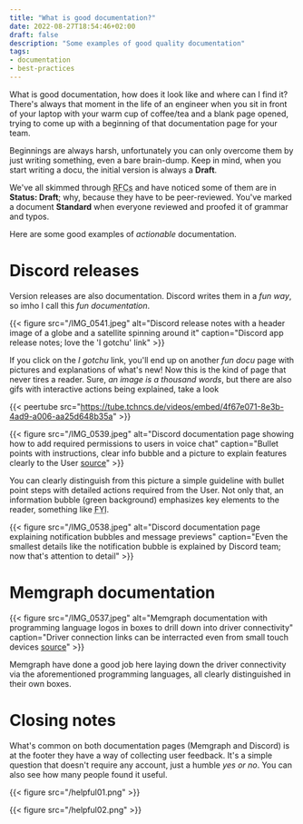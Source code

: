```yaml
---
title: "What is good documentation?"
date: 2022-08-27T18:54:46+02:00
draft: false
description: "Some examples of good quality documentation"
tags:
- documentation
- best-practices
---
```


What is good documentation, how does it look like and where can I find it?
There's always that moment in the life of an engineer when you sit in front
of your laptop with your warm cup of coffee/tea and a blank page opened, trying
to come up with a beginning of that documentation page for your team.

Beginnings are always harsh, unfortunately you can only overcome them by just
writing something, even a bare brain-dump. Keep in mind, when you start writing
a docu, the initial version is always a **Draft**.

We've all skimmed through <abbr title="Request For Comments">RFCs</abbr> and
have noticed some of them are in **Status: Draft**; why, because they have to
be peer-reviewed. You've marked a document **Standard** when everyone reviewed
and proofed it of grammar and typos.

Here are some good examples of *actionable* documentation.

# Discord releases

Version releases are also documentation. Discord writes them in a *fun way*, so
imho I call this *fun documentation*.

{{< figure
    src="/IMG_0541.jpeg"
    alt="Discord release notes with a header image of a globe and a satellite spinning around it"
    caption="Discord app release notes; love the 'I gotchu' link"
    >}}

If you click on the *I gotchu* link, you'll end up on another *fun docu* page
with pictures and explanations of what's new! Now this is the kind of page that
never tires a reader. Sure, *an image is a thousand words*, but there are also
gifs with interactive actions being explained, take a look

{{< peertube src="https://tube.tchncs.de/videos/embed/4f67e071-8e3b-4ad9-a006-aa25d648b35a" >}}

{{< figure
    src="/IMG_0539.jpeg"
    alt="Discord documentation page showing how to add required permissions to users in voice chat"
    caption="Bullet points with instructions, clear info bubble and a picture to explain features clearly to the User [source](https://support.discord.com/hc/en-us/articles/4412085582359-Text-Channels-Text-Chat-In-Voice-Channels)"
    >}}

You can clearly distinguish from this picture a simple guideline with bullet
point steps with detailed actions required from the User. Not only that, an
information bubble (green background) emphasizes key elements to the reader,
something like <abbr title="For Your Information">FYI</abbr>.

{{< figure
    src="/IMG_0538.jpeg"
    alt="Discord documentation page explaining notification bubbles and message previews"
    caption="Even the smallest details like the notification bubble is explained by Discord team; now that's attention to detail"
    >}}


# Memgraph documentation

{{< figure
    src="/IMG_0537.jpeg"
    alt="Memgraph documentation with programming language logos in boxes to drill down into driver connectivity"
    caption="Driver connection links can be interracted even from small touch devices [source](https://memgraph.com/docs/memgraph/connect-to-memgraph)"
    >}}

Memgraph have done a good job here laying down the driver connectivity via
the aforementioned programming languages, all clearly distinguished in their
own boxes.

# Closing notes

What's common on both documentation pages (Memgraph and Discord) is at the
footer they have a way of collecting user feedback. It's a simple question
that doesn't require any account, just a humble *yes or no*. You can also see how many
people found it useful.

{{< figure
    src="/helpful01.png"
    >}}

{{< figure
    src="/helpful02.png"
    >}}
